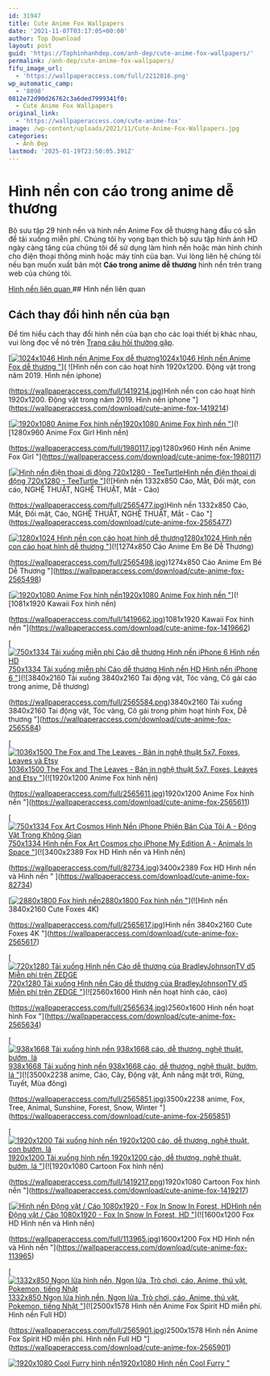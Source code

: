 ```yaml
---
id: 31947
title: Cute Anime Fox Wallpapers
date: '2021-11-07T03:17:05+00:00'
author: Top Download
layout: post
guid: 'https://Tophinhanhdep.com/anh-dep/cute-anime-fox-wallpapers/'
permalink: /anh-dep/cute-anime-fox-wallpapers/
fifu_image_url:
  - 'https://wallpaperaccess.com/full/2212816.png'
wp_automatic_camp:
  - '8098'
0812e72d90d26762c3a6ded7999341f0:
  - Cute Anime Fox Wallpapers
original_link:
  - 'https://wallpaperaccess.com/cute-anime-fox'
image: /wp-content/uploads/2021/11/Cute-Anime-Fox-Wallpapers.jpg
categories:
  - Ảnh Đẹp
lastmod: '2025-01-19T23:50:05.391Z'
---
```

# Hình nền con cáo trong anime dễ thương

Bộ sưu tập 29 hình nền và hình nền Anime Fox dễ thương hàng đầu có sẵn để tải xuống miễn phí. Chúng tôi hy vọng bạn thích bộ sưu tập hình ảnh HD ngày càng tăng của chúng tôi để sử dụng làm hình nền hoặc màn hình chính cho điện thoại thông minh hoặc máy tính của bạn. Vui lòng liên hệ chúng tôi nếu bạn muốn xuất bản một **Cáo trong anime dễ thương** hình nền trên trang web của chúng tôi.

[Hình nền liên quan ](#related) ## Hình nền liên quan

## Cách thay đổi hình nền của bạn

Để tìm hiểu cách thay đổi hình nền của bạn cho các loại thiết bị khác nhau, vui lòng đọc về nó trên [Trang câu hỏi thường gặp](https://tophinhanhdep.com/faq/).

  
[[![1024x1046 Hình nền Anime Fox dễ thương](https://wallpaperaccess.com/full/2212816.png)1024x1046 Hình nền Anime Fox dễ thương "](https://wallpaperaccess.com/download/cute-anime-fox-2212816)]( ![Hình nền con cáo hoạt hình 1920x1200.  Động vật trong năm 2019. Hình nền iphone)

(https://wallpaperaccess.com/full/1419214.jpg)Hình nền con cáo hoạt hình 1920x1200. Động vật trong năm 2019. Hình nền iphone "](https://wallpaperaccess.com/download/cute-anime-fox-1419214)

[[![1920x1080 Anime Fox hình nền](https://wallpaperaccess.com/full/2565474.jpg)1920x1080 Anime Fox hình nền "](https://wallpaperaccess.com/download/cute-anime-fox-2565474)](![1280x960 Anime Fox Girl Hình nền)

(https://wallpaperaccess.com/full/1980117.jpg)1280x960 Hình nền Anime Fox Girl "](https://wallpaperaccess.com/download/cute-anime-fox-1980117)

[[![Hình nền điện thoại di động 720x1280 - TeeTurtle](https://wallpaperaccess.com/full/113954.jpg)Hình nền điện thoại di động 720x1280 - TeeTurtle "](https://wallpaperaccess.com/download/cute-anime-fox-113954)](![Hình nền 1332x850 Cáo, Mắt, Đối mặt, con cáo, NGHỆ THUẬT, NGHỆ THUẬT, Mắt - Cáo)

(https://wallpaperaccess.com/full/2565477.jpg)Hình nền 1332x850 Cáo, Mắt, Đối mặt, Cáo, NGHỆ THUẬT, NGHỆ THUẬT, Mắt - Cáo "](https://wallpaperaccess.com/download/cute-anime-fox-2565477)

[[![1280x1024 Hình nền con cáo hoạt hình dễ thương](https://wallpaperaccess.com/full/1419216.jpg)1280x1024 Hình nền con cáo hoạt hình dễ thương "](https://wallpaperaccess.com/download/cute-anime-fox-1419216)](![1274x850 Cáo Anime Em Bé Dễ Thương)

(https://wallpaperaccess.com/full/2565498.jpg)1274x850 Cáo Anime Em Bé Dễ Thương "](https://wallpaperaccess.com/download/cute-anime-fox-2565498)

[[![1920x1080 Anime Fox hình nền](https://wallpaperaccess.com/full/2565504.jpg)1920x1080 Anime Fox hình nền "](https://wallpaperaccess.com/download/cute-anime-fox-2565504)](![1081x1920 Kawaii Fox hình nền)

(https://wallpaperaccess.com/full/1419662.jpg)1081x1920 Kawaii Fox hình nền "](https://wallpaperaccess.com/download/cute-anime-fox-1419662)

[[![750x1334 Tải xuống miễn phí Cáo dễ thương Hình nền iPhone 6 Hình nền HD](https://wallpaperaccess.com/full/2565506.jpg)750x1334 Tải xuống miễn phí Cáo dễ thương Hình nền HD Hình nền iPhone 6 "](https://wallpaperaccess.com/download/cute-anime-fox-2565506)](![3840x2160 Tải xuống 3840x2160 Tai động vật, Tóc vàng, Cô gái cáo trong anime, Dễ thương)

(https://wallpaperaccess.com/full/2565584.png)3840x2160 Tải xuống 3840x2160 Tai động vật, Tóc vàng, Cô gái trong phim hoạt hình Fox, Dễ thương "](https://wallpaperaccess.com/download/cute-anime-fox-2565584)

[[![1036x1500 The Fox and The Leaves - Bản in nghệ thuật 5x7.  Foxes, Leaves và Etsy](https://wallpaperaccess.com/full/113968.jpg)1036x1500 The Fox and The Leaves - Bản in nghệ thuật 5x7. Foxes, Leaves and Etsy "](https://wallpaperaccess.com/download/cute-anime-fox-113968)](![1920x1200 Anime Fox hình nền)

(https://wallpaperaccess.com/full/2565611.jpg)1920x1200 Anime Fox hình nền "](https://wallpaperaccess.com/download/cute-anime-fox-2565611)

[[![750x1334 Fox Art Cosmos Hình Nền iPhone Phiên Bản Của Tôi A - Động Vật Trong Không Gian](https://wallpaperaccess.com/full/2565612.jpg)750x1334 Hình nền Fox Art Cosmos cho iPhone My Edition A - Animals In Space "](https://wallpaperaccess.com/download/cute-anime-fox-2565612)](![3400x2389 Fox HD Hình nền và Hình nền)

(https://wallpaperaccess.com/full/82734.jpg)3400x2389 Fox HD Hình nền và Hình nền " ](https://wallpaperaccess.com/download/cute-anime-fox-82734)

[[![2880x1800 Fox hình nền](https://wallpaperaccess.com/full/1339600.jpg)2880x1800 Fox hình nền "](https://wallpaperaccess.com/download/cute-anime-fox-1339600)](![Hình nền 3840x2160 Cute Foxes 4K)

(https://wallpaperaccess.com/full/2565617.jpg)Hình nền 3840x2160 Cute Foxes 4K "](https://wallpaperaccess.com/download/cute-anime-fox-2565617)

[[![720x1280 Tải xuống Hình nền Cáo dễ thương của BradleyJohnsonTV d5 Miễn phí trên ZEDGE](https://wallpaperaccess.com/full/2517364.jpg)720x1280 Tải xuống Hình nền Cáo dễ thương của BradleyJohnsonTV d5 Miễn phí trên ZEDGE "](https://wallpaperaccess.com/download/cute-anime-fox-2517364)](![2560x1600 Hình nền hoạt hình cáo, cáo)

(https://wallpaperaccess.com/full/2565634.jpg)2560x1600 Hình nền hoạt hình Fox "](https://wallpaperaccess.com/download/cute-anime-fox-2565634)

[[![938x1668 Tải xuống hình nền 938x1668 cáo, dễ thương, nghệ thuật, bướm, lá](https://wallpaperaccess.com/full/2519807.jpg)938x1668 Tải xuống hình nền 938x1668 cáo, dễ thương, nghệ thuật, bướm, lá "](https://wallpaperaccess.com/download/cute-anime-fox-2519807)](![3500x2238 anime, Cáo, Cây, Động vật, Ánh nắng mặt trời, Rừng, Tuyết, Mùa đông)

(https://wallpaperaccess.com/full/2565851.jpg)3500x2238 anime, Fox, Tree, Animal, Sunshine, Forest, Snow, Winter "](https://wallpaperaccess.com/download/cute-anime-fox-2565851)

[[![1920x1200 Tải xuống hình nền 1920x1200 cáo, dễ thương, nghệ thuật, con bướm, lá](https://wallpaperaccess.com/full/2565882.jpg)1920x1200 Tải xuống hình nền 1920x1200 cáo, dễ thương, nghệ thuật, bướm, lá "](https://wallpaperaccess.com/download/cute-anime-fox-2565882)](![1920x1080 Cartoon Fox hình nền)

(https://wallpaperaccess.com/full/1419217.png)1920x1080 Cartoon Fox hình nền "](https://wallpaperaccess.com/download/cute-anime-fox-1419217)

[[![Hình nền Động vật / Cáo 1080x1920 - Fox In Snow In Forest, HD](https://wallpaperaccess.com/full/2519916.jpg)Hình nền Động vật / Cáo 1080x1920 - Fox In Snow In Forest, HD "](https://wallpaperaccess.com/download/cute-anime-fox-2519916)](![1600x1200 Fox HD Hình nền và Hình nền)

(https://wallpaperaccess.com/full/113965.jpg)1600x1200 Fox HD Hình nền và Hình nền "](https://wallpaperaccess.com/download/cute-anime-fox-113965)

[[![1332x850 Ngọn lửa hình nền, Ngọn lửa, Trò chơi, cáo, Anime, thú vật, Pokemon, tiếng Nhật](https://wallpaperaccess.com/full/2565896.jpg)1332x850 Ngọn lửa hình nền, Ngọn lửa, Trò chơi, cáo, Anime, thú vật, Pokemon, tiếng Nhật "](https://wallpaperaccess.com/download/cute-anime-fox-2565896)](![2500x1578 Hình nền Anime Fox Spirit HD miễn phí.  Hình nền Full HD)

(https://wallpaperaccess.com/full/2565901.jpg)2500x1578 Hình nền Anime Fox Spirit HD miễn phí. Hình nền Full HD "](https://wallpaperaccess.com/download/cute-anime-fox-2565901)

[![1920x1080 Cool Furry hình nền](https://wallpaperaccess.com/full/1592951.jpg)1920x1080 Hình nền Cool Furry "](https://wallpaperaccess.com/download/cute-anime-fox-1592951)
